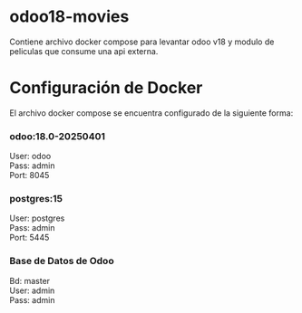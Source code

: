 # odoo18-movies
Contiene archivo docker compose para levantar odoo v18 y modulo de peliculas que consume una api externa.

# Configuración de Docker
El archivo docker compose se encuentra configurado de la siguiente forma:

### odoo:18.0-20250401
User: odoo  
Pass: admin  
Port: 8045  

### postgres:15
User: postgres  
Pass: admin  
Port: 5445  

### Base de Datos de Odoo
Bd: master  
User: admin  
Pass: admin  

